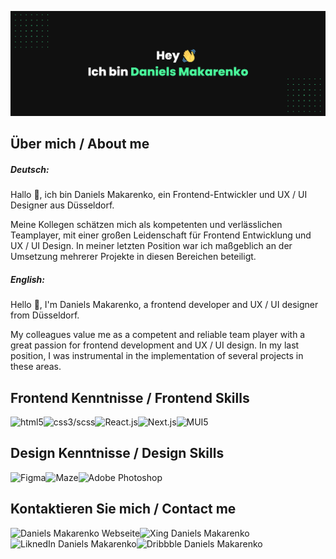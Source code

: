 ![Daniels Makarenko's GitHub Banner](daniels-makarenko_git.png)

## Über mich / About me
##### Deutsch:

Hallo 👋, ich bin Daniels Makarenko, ein Frontend-Entwickler und UX / UI Designer aus Düsseldorf. 

Meine Kollegen schätzen mich als kompetenten und verlässlichen Teamplayer, mit einer großen Leidenschaft für Frontend Entwicklung und UX / UI Design. In meiner letzten Position war ich maßgeblich an der Umsetzung mehrerer Projekte in diesen Bereichen beteiligt.

##### English:

Hello 👋, I'm Daniels Makarenko, a frontend developer and UX / UI designer from Düsseldorf.

My colleagues value me as a competent and reliable team player with a great passion for frontend development and UX / UI design. In my last position, I was instrumental in the implementation of several projects in these areas.

## Frontend Kenntnisse / Frontend Skills
<img align="left" alt="html5" src="https://img.shields.io/badge/HTML5-orange?style=for-the-badge&logo" /> 
<img align="left" alt="css3/scss" src="https://img.shields.io/badge/CSS3/SCSS-%231DA1F2?style=for-the-badge&logo" /> 
<img align="left" alt="React.js" src="https://img.shields.io/badge/React.js-%23232F3E?style=for-the-badge&logo" /> 
<img align="left" alt="Next.js" src="https://img.shields.io/badge/Next.js-black?style=for-the-badge&logo" /> 
<img align="left" alt="MUI5" src="https://img.shields.io/badge/MUI5-%23316192?style=for-the-badge&logo" /> 
<br>

## Design Kenntnisse / Design Skills
<img align="left" alt="Figma" src="https://img.shields.io/badge/Figma-critical?style=for-the-badge&logo" /> 
<img align="left" alt="Maze" src="https://img.shields.io/badge/Maze-black?style=for-the-badge&logo" /> 
<img align="left" alt="Adobe Photoshop" src="https://img.shields.io/badge/Adobe_Photoshop-%23232F3E?style=for-the-badge&logo" /> 
<br>

## Kontaktieren Sie mich / Contact me 
[<img align="left" alt="Daniels Makarenko Webseite" src="https://img.shields.io/badge/danielsmakarenko.com-black?style=for-the-badge&logo" />](https://www.daniels-makarenko.com/)
[<img align="left" alt="Xing Daniels Makarenko" src="https://img.shields.io/badge/Xing-darkgreen?style=for-the-badge&logo" />](https://www.xing.com/profile/Daniels_Makarenko/cv)
[<img align="left" alt="LiknedIn Daniels Makarenko" src="https://img.shields.io/badge/LinkedIn-%231DA1F2?style=for-the-badge&logo" />](https://www.linkedin.com/in/daniels-makarenko-45a310141/)
[<img align="left" alt="Dribbble Daniels Makarenko" src="https://img.shields.io/badge/Dribbble-critical?style=for-the-badge&logo" />](https://dribbble.com/danielsmak)
<br>
